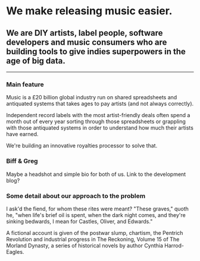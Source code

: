 <!-- what? -->

# We make releasing music easier.

## We are DIY artists, label people, software developers and music consumers who are building tools to give indies superpowers in the age of big data.

***



<!-- why? -->

### Main feature 

Music is a £20 billion global industry run on shared spreadsheets and antiquated systems that takes ages to pay artists (and not always correctly). 

Independent record labels with the most artist-friendly deals often spend a month out of every year sorting through those spreadsheets or grappling with those antiquated systems in order to understand how much their artists have earned. 

We're building an innovative royalties processor to solve that. 


<!-- who? -->

### Biff & Greg

Maybe a headshot and simple bio for both of us. Link to the development blog?



<!-- how? -->

### Some detail about our approach to the problem

I ask'd the fiend, for whom these rites were meant? "These graves," quoth he, "when life's brief oil is spent, when the dark night comes, and they're sinking bedwards, I mean for Castles, Oliver, and Edwards."

A fictional account is given of the postwar slump, chartism, the Pentrich Revolution and industrial progress in The Reckoning, Volume 15 of The Morland Dynasty, a series of historical novels by author Cynthia Harrod-Eagles.


<!-- etc. -->
